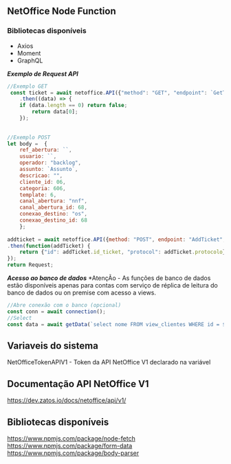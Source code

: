 ## NetOffice Node Function


### Bibliotecas disponíveis
- Axios
- Moment
- GraphQL

***Exemplo de Request API***	
```javascript	
//Exemplo GET
 const ticket = await netoffice.API({"method": "GET", "endpoint": `GetTickets?id=${ticketId}`})
	.then((data) => {
	if (data.length == 0) return false;
		return data[0];
	});
	
	
//Exemplo POST
let body =  {
	ref_abertura: ``,
	usuario: ``,
	operador: "backlog",
	assunto: `Assunto`,
	descricao: "",
	cliente_id: 06,
	categoria: 606,
	template: 6,
	canal_abertura: "nnf",
	canal_abertura_id: 68,
	conexao_destino: "os",
	conexao_destino_id: 68
    };
		    
addticket = await netoffice.API({method: "POST", endpoint: "AddTicket", body: body})
.then(function(addTicket) {
    return {"id": addTicket.id_ticket, "protocol": addTicket.protocolo}
});
return Request;
```


***Acesso ao banco de dados***
*AtençÃo - As funções de banco de dados estão disponíveis apenas para contas com serviço de réplica de leitura do banco de dados ou on premise com acesso a views.
```javascript	
//Abre conexão com o banco (opcional)
const conn = await connection();
//Select
const data = await getData(`select nome FROM view_clientes WHERE id = ${}`);
```

## Variaveis do sistema
NetOfficeTokenAPIV1 - Token da API NetOffice V1 declarado na variável <b></b><br>


## Documentação API NetOffice V1
https://dev.zatos.io/docs/netoffice/api/v1/

## Bibliotecas disponíveis
https://www.npmjs.com/package/node-fetch
https://www.npmjs.com/package/form-data
https://www.npmjs.com/package/body-parser
